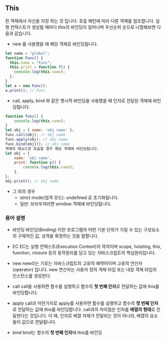 ## This

한 객체에서 자신을 지칭 하는 것 입니다.
호출 패턴에 따라 다른 객체를 참조합니다. 실행 컨텍스트가 생성될 때마다 this의 바인딩이 일어나며 우선순위 순으로 나열해보면 다음과 같습니다.

- new 를 사용했을 때 해당 객체로 바인딩됩니다.

```jsx
let name = "global";
function Func() {
  this.name = "Func";
  this.print = function f() {
    console.log(this.name);
  };
}
let a = new Func();
a.print(); // Func
```

- call, apply, bind 와 같은 명시적 바인딩을 사용했을 때 인자로 전달된 객체에 바인딩됩니다.

```jsx
function func() {
    console.log(this.name);
}
let obj = { name: 'obj name' };
func.call(obj); // obj name
func.apply(obj); // obj name
func.bind(obj)(); // obj name
객체의 메소드로 호출할 경우 해당 객체에 바인딩됩니다.
let obj = {
    name: 'obj name',
    print: function p() {
        console.log(this.name);
    },
};
obj.print(); // obj name
```

- 그 외의 경우
  - strict mode(엄격 모드): undefined 로 초기화됩니다.
  - 일반: 브라우저라면 window 객체에 바인딩됩니다.

### 용어 설명

- 바인딩
  바인딩(Binding) 이란 프로그램의 어떤 기본 단위가 가질 수 있는 구성요소의 구체적인 값, 성격을 확정하는 것을 말합니다.

- EC
  EC는 실행 컨텍스트(Execution Context)의 약자이며 scope, hoisting, this, function, closure 등의 동작원리를 담고 있는 자바스크립트의 핵심원리입니다.

- new
  new라는 기호는 자바스크립트의 고유의 예약어이며 고유의 연산자(operator) 입니다. new 연산자는 사용자 정의 객체 타입 또는 내장 객체 타입의 인스턴스를 생성한다.

- call
  call을 사용하면 함수를 실행하고 함수의 **첫 번째 인자**로 전달하는 값에 this를 바인딩합니다.

- apply
  call과 마찬가지로 apply를 사용하면 함수를 실행하고 함수의 **첫 번째 인자**로 전달하는 값에 this를 바인딩합니다. call과의 차이점은 인자를 **배열의 형태**로 전달한다는 것입니다. 이 때, 인자로 배열 자체가 전달되는 것이 아니라, 배열의 요소들이 값으로 전달됩니다.

- bind
  bind는 함수의 **첫 번째 인자**에 this를 바인딩

